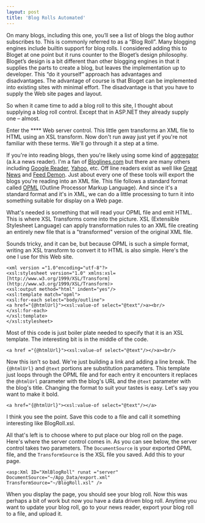 ```yaml
---
layout: post
title: 'Blog Rolls Automated'
---
```

On many blogs, including this one, you’ll see a list of blogs the blog author subscribes to. This is commonly referred to as a “Blog Roll”. Many blogging engines include builtin support for blog rolls. I considered adding this to Bloget at one point but it runs counter to the Bloget’s design philosophy. Bloget’s design is a bit different than other blogging engines in that it supplies the parts to create a blog, but leaves the implementation up to developer. This “do it yourself” approach has advantages and disadvantages. The advantage of course is that Bloget can be implemented into existing sites with minimal effort. The disadvantage is that you have to supply the Web site pages and layout.

So when it came time to add a blog roll to this site, I thought about supplying a blog roll control. Except that in ASP.NET they already supply one – almost. 

Enter the **** Web server control. This little gem transforms an XML file to HTML using an XSL transform. Now don't run away just yet if you're not familiar with these terms. We'll go through it a step at a time.

If you're into reading blogs, then you're likely using some kind of [aggregator](http://en.wikipedia.org/wiki/News_aggregator) (a.k.a news reader). I'm a fan of [Bloglines.com](http://bloglines.com) but there are many others including [Google Reader](http://www.google.com/reader), [Yahoo](http://www.yahoo.com), etc. Off line readers exist as well like [Great News](http://www.curiostudio.com/) and [Feed Demon](http://www.newsgator.com/NGOLProduct.aspx?ProdId=FeedDemon). Just about every one of these tools will export the blogs you're reading into an XML file. This file follows a standard format called [OPML](http://www.opml.org/about) (Outline Processor Markup Language). And since it's a standard format and it's in XML, we can do a little processing to turn it into something suitable for display on a Web page.

What's needed is something that will read your OPML file and emit HTML. This is where XSL Transforms come into the picture. XSL (Extensible Stylesheet Language) can apply transformation rules to an XML file creating an entirely new file that is a "transformed" version of the original XML file. 

Sounds tricky, and it can be, but because OPML is such a simple format, writing an XSL transform to convert it to HTML is also simple. Here's the one I use for this Web site.

    <xml version ="1.0"encoding="utf-8"?>  
    <xsl:stylesheet version="1.0" xmlns:xsl=[http://www.w3.org/1999/XSL/Transform](http://www.w3.org/1999/XSL/Transform)>  
    <xsl:output method="html" indent="yes"/>  
    <xsl:template match="opml">  
    <xsl:for-each select="body/outline">  
    <a href="{@htmlUrl}"><xsl:value-of select="@text"/>a><br/>  
    </xsl:for-each>  
    </xsl:template>  
    </xsl:stylesheet>

Most of this code is just boiler plate needed to specify that it is an XSL template. The interesting bit is in the middle of the code.

    <a href ="{@htmlUrl}"><xsl:value-of select="@text"/></>a><br/>

Now this isn't so bad. We're just building a link and adding a line break. The `{@htmlUrl}` and `@text` portions are substitution parameters. This template just loops through the OPML file and for each entry it encounters it replaces the `@htmlUrl` parameter with the blog's URL and the `@text` parameter with the blog's title. Changing the format to suit your tastes is easy. Let's say you want to make it bold.

    <a href="{@htmlUrl}"><xsl:value-of select="@text"/></a>

I think you see the point. Save this code to a file and call it something interesting like BlogRoll.xsl.

All that's left is to choose where to put place our blog roll on the page. Here's where the  server control comes in. As you can see below, the server control takes two parameters. The `DocumentSource` is your exported OPML file, and the `TransformSource` is the XSL file you saved. Add this to your page.

    <asp:Xml ID="XmlBlogRoll" runat ="server"   
    DocumentSource="~/App_Data/export.xml"   
    TransformSource="~/BlogRoll.xsl" />  
  
When you display the page, you should see your blog roll. Now this was perhaps a bit of work but now you have a data driven blog roll. Anytime you want to update your blog roll, go to your news reader, export your blog roll to a file, and upload it.
